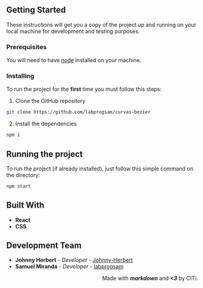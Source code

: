 ## Getting Started
These instructions will get you a copy of the project up and running on your local machine for development and testing purposes.

### Prerequisites
You will need to have [node](https://nodejs.org/en/download/) installed on your machine.


### Installing
To run the project for the **first** time you must follow this steps:

1. Clone the GitHub repository
```bash
git clone https://github.com/labprogsam/curvas-bezier
```

2. Install the dependencies
```bash
npm i
```

## Running the project
To run the project (if already installed), just follow this simple command on the directory:

```bash
npm start
```

## Built With
* **React**
* **CSS**

## Development Team
* **Johnny Herbert** - *Developer* - [Johnny-Herbert](https://github.com/Johnny-Herbert)
* **Samuel Miranda** - *Developer* - [labprogsam](https://github.com/labprogsam)


<p align="right">
  Made with <b><i>markdown</i></b> and <b><i><3</i></b> by CITi.
</p>
